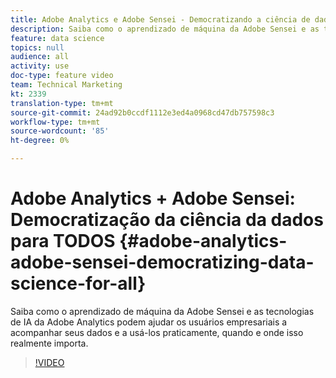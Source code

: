 ```yaml
---
title: Adobe Analytics e Adobe Sensei - Democratizando a ciência de dados para TODOS
description: Saiba como o aprendizado de máquina da Adobe Sensei e as tecnologias de IA da Adobe Analytics podem ajudar os usuários empresariais a acompanhar seus dados e a usá-los praticamente, quando e onde isso realmente importa.
feature: data science
topics: null
audience: all
activity: use
doc-type: feature video
team: Technical Marketing
kt: 2339
translation-type: tm+mt
source-git-commit: 24ad92b0ccdf1112e3ed4a0968cd47db757598c3
workflow-type: tm+mt
source-wordcount: '85'
ht-degree: 0%

---
```



# Adobe Analytics + Adobe Sensei: Democratização da ciência da dados para TODOS {#adobe-analytics-adobe-sensei-democratizing-data-science-for-all}

Saiba como o aprendizado de máquina da Adobe Sensei e as tecnologias de IA da Adobe Analytics podem ajudar os usuários empresariais a acompanhar seus dados e a usá-los praticamente, quando e onde isso realmente importa.

>[!VIDEO](https://video.tv.adobe.com/v/25838/?quality=12)
